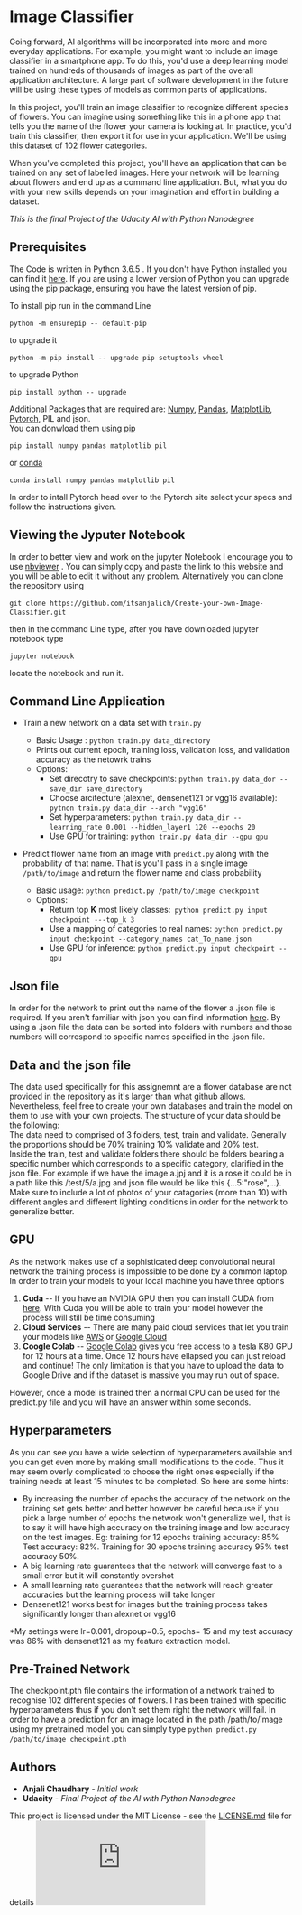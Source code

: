 # Image Classifier 

  Going forward, AI algorithms will be incorporated into more and more everyday applications. For example, you might want to include an image classifier in a smartphone app. To do this, you'd use a deep learning model trained on hundreds of thousands of images as part of the overall application architecture. A large part of software development in the future will be using these types of models as common parts of applications.
  
  In this project, you'll train an image classifier to recognize different species of flowers. You can imagine using something like this in a phone app that tells you the name of the flower your camera is looking at. In practice, you'd train this classifier, then export it for use in your application. We'll be using this dataset of 102 flower categories.
  
  When you've completed this project, you'll have an application that can be trained on any set of labelled images. Here your network will be learning about flowers and end up as a command line application. But, what you do with your new skills depends on your imagination and effort in building a dataset.
  
  *This is the final Project of the Udacity AI with Python Nanodegree*


## Prerequisites
The Code is written in Python 3.6.5 . If you don't have Python installed you can find it [here](https://www.python.org/downloads/). If you are using a lower version of Python you can upgrade using the pip package, ensuring you have the latest version of pip. 

To install pip run in the command Line
```
python -m ensurepip -- default-pip
``` 
to upgrade it 
```
python -m pip install -- upgrade pip setuptools wheel
```
to upgrade Python
```
pip install python -- upgrade
```
Additional Packages that are required are: [Numpy](http://www.numpy.org/), [Pandas](https://pandas.pydata.org/), [MatplotLib](https://matplotlib.org/), [Pytorch](https://pytorch.org/), PIL and json.\
You can donwload them using [pip](https://pypi.org/project/pip/)
```
pip install numpy pandas matplotlib pil
```
or [conda](https://anaconda.org/anaconda/python)
```
conda install numpy pandas matplotlib pil
```
In order to intall Pytorch head over to the Pytorch site select your specs and follow the instructions given.

## Viewing the Jyputer Notebook
In order to better view and work on the jupyter Notebook I encourage you to use [nbviewer](https://nbviewer.jupyter.org/) . You can simply copy and paste the link to this website and you will be able to edit it without any problem. Alternatively you can clone the repository using 
```
git clone https://github.com/itsanjalich/Create-your-own-Image-Classifier.git
```
then in the command Line type, after you have downloaded jupyter notebook type
```
jupyter notebook
```
locate the notebook and run it.


## Command Line Application
* Train a new network on a data set with ```train.py```
  * Basic Usage : ```python train.py data_directory```
  * Prints out current epoch, training loss, validation loss, and validation accuracy as the netowrk trains
  * Options:
    * Set direcotry to save checkpoints: ```python train.py data_dor --save_dir save_directory```
    * Choose arcitecture (alexnet, densenet121 or vgg16 available): ```pytnon train.py data_dir --arch "vgg16"```
    * Set hyperparameters: ```python train.py data_dir --learning_rate 0.001 --hidden_layer1 120 --epochs 20 ```
    * Use GPU for training: ```python train.py data_dir --gpu gpu```
    
* Predict flower name from an image with ```predict.py``` along with the probability of that name. That is you'll pass in a single image ```/path/to/image``` and return the flower name and class probability
  * Basic usage: ```python predict.py /path/to/image checkpoint```
  * Options:
    * Return top **K** most likely classes:``` python predict.py input checkpoint ---top_k 3```
    * Use a mapping of categories to real names: ```python predict.py input checkpoint --category_names cat_To_name.json```
    * Use GPU for inference: ```python predict.py input checkpoint --gpu```

## Json file
In order for the network to print out the name of the flower a .json file is required. If you aren't familiar with json you can find information [here](https://www.json.org/). By using a .json file the data can be sorted into folders with numbers and those numbers will correspond to specific names specified in the .json file.

## Data and the json file
The data used specifically for this assignemnt are a flower database are not provided in the repository as it's larger than what github allows. Nevertheless, feel free to create your own databases and train the model on them to use with your own projects. The structure of your data should be the following:\
The data need to comprised of 3 folders, test, train and validate. Generally the proportions should be 70% training 10% validate and 20% test.\
Inside the train, test and validate folders there should be folders bearing a specific number which corresponds to a specific category, clarified in the json file. For example if we have the image a.jpj and it is a rose it could be in a path like this /test/5/a.jpg and json file would be like this {...5:"rose",...}. Make sure to include a lot of photos of your catagories (more than 10) with different angles and different lighting conditions in order for the network to generalize better.
    

## GPU
As the network makes use of a sophisticated deep convolutional neural network  the training process is impossible to be done by a common laptop. In order to train your models to your local machine you have three options

1. **Cuda** -- If you have an NVIDIA GPU then you can install CUDA from [here](https://developer.nvidia.com/cuda-downloads). With Cuda you will be able to train your model however the process will still be time consuming
2. **Cloud Services** -- There are many paid cloud services that let you train your models like [AWS](https://aws.amazon.com/fr/) or  [Google Cloud](https://cloud.google.com/)
3. **Coogle Colab** -- [Google Colab](https://colab.research.google.com/) gives you free access to a tesla K80 GPU for 12 hours at a time. Once 12 hours have ellapsed you can just reload and continue! The only limitation is that you have to upload the data to Google Drive and if the dataset is massive you may run out of space.

However, once a model is trained then a normal CPU can be used for the predict.py file and you will have an answer within some seconds.

## Hyperparameters
As you can see you have a wide selection of hyperparameters available and you can get even more by making small modifications to the code. Thus it may seem overly complicated to choose the right ones especially if the training needs at least 15 minutes to be completed. So here are some hints:
* By increasing the number of epochs the accuracy of the network on the training set gets better and better however be careful because if you pick a large number of epochs the network won't generalize well, that is to say it will have high accuracy on the training image and low accuracy on the test images. Eg: training for 12 epochs training accuracy: 85% Test accuracy: 82%. Training for 30 epochs training accuracy 95% test accuracy 50%.
* A big learning rate guarantees that the network will converge fast to a small error but it will constantly overshot
* A small learning rate guarantees that the network will reach greater accuracies but the learning process will take longer
* Densenet121 works best for images but the training process takes significantly longer than alexnet or vgg16

*My settings were lr=0.001, dropoup=0.5, epochs= 15 and my test accuracy was 86% with densenet121 as my feature extraction model.

## Pre-Trained Network
The checkpoint.pth file contains the information of a network trained to recognise 102 different species of flowers. I has been trained with specific hyperparameters thus if you don't set them right the network will fail. In order to have a prediction for an image located in the path /path/to/image using my pretrained model you can simply type ```python predict.py /path/to/image checkpoint.pth```


## Authors

* **Anjali Chaudhary** - *Initial work* 
* **Udacity** - *Final Project of the AI with Python Nanodegree*

This project is licensed under the MIT License - see the [LICENSE.md](https://github.com/itsanjalich/Create-your-own-Image-Classifier/blob/main/LICENSE) file for details
![alt text](https://github.com/itsanjalich/Create-your-own-Image-Classifier/blob/main/udacity%20nano%20degree.pdf)
